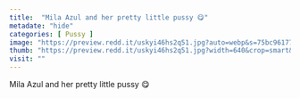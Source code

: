 ```yaml
---
title:  "Mila Azul and her pretty little pussy 😋"
metadate: "hide"
categories: [ Pussy ]
image: "https://preview.redd.it/uskyi46hs2q51.jpg?auto=webp&s=75bc9617794abdec8bcd7f7109a0b67a32e1a511"
thumb: "https://preview.redd.it/uskyi46hs2q51.jpg?width=640&crop=smart&auto=webp&s=e4400ef8a3efe477fd2194d123a78a383899902d"
visit: ""
---
```

Mila Azul and her pretty little pussy 😋
